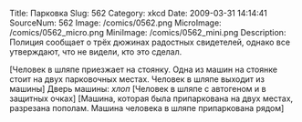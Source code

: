 Title: Парковка 
Slug: 562 
Category: xkcd 
Date: 2009-03-31 14:14:41 
SourceNum: 562 
Image: /comics/0562.png 
MicroImage: /comics/0562_micro.png 
MiniImage: /comics/0562_mini.png 
Description: Полиция сообщает о трёх дюжинах радостных свидетелей, однако
все утверждают, что не видели, кто это сделал. 

[Человек в шляпе приезжает на стоянку. Одна из машин на стоянке стоит на двух парковочных местах. Человек в шляпе выходит из машины]
Дверь машины: *хлоп*
[Человек в шляпе с автогеном и в защитных очках]
[Машина, которая была припаркована на двух местах, разрезана пополам. Машина человека в шляпе припаркована рядом]